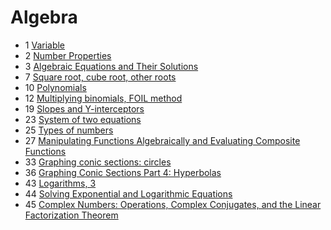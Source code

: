 ﻿# Algebra

- 1 [Variable](variable)
- 2 [Number Properties](number-properties)
- 3 [Algebraic Equations and Their Solutions](algebraic-equations-solutions)
- 7 [Square root, cube root, other roots](square-root-cube-root)
- 10 [Polynomials](polynomials)
- 12 [Multiplying binomials, FOIL method](multiplying-binomials-foil-method)
- 19 [Slopes and Y-interceptors](slopes-and-y-interceptors)
- 23 [System of two equations](system-of-two-equations)
- 25 [Types of numbers](types-of-numbers)
- 27 [Manipulating Functions Algebraically and Evaluating Composite Functions](manipulating-functions-algebraically)
- 33 [Graphing conic sections: circles](graphing-conic-sections-circles)
- 36 [Graphing Conic Sections Part 4: Hyperbolas](graphing-conic-sections-hyperbolas)
- 43 [Logarithms, 3](logarithms-3)
- 44 [Solving Exponential and Logarithmic Equations](solving-exponential-logarithmic-equations)
- 45 [Complex Numbers: Operations, Complex Conjugates, and the Linear Factorization Theorem](complex-numbers)
